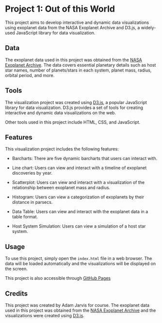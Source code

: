 # Project 1: Out of this World

This project aims to develop interactive and dynamic data visualizations using exoplanet data from the NASA Exoplanet Archive and D3.js, a widely-used JavaScript library for data visualization.

## Data

The exoplanet data used in this project was obtained from the [NASA Exoplanet Archive](https://exoplanetarchive.ipac.caltech.edu/). The data covers essential planetary details such as host star names, number of planets/stars in each system, planet mass, radius, orbital period, and more.

## Tools

The visualization project was created using [D3.js](https://d3js.org/), a popular JavaScript library for data visualization. D3.js provides a set of tools for creating interactive and dynamic data visualizations on the web.

Other tools used in this project include HTML, CSS, and JavaScript.

## Features

This visualization project includes the following features:

- Barcharts: There are five dynamic barcharts that users can interact with.

- Line chart: Users can view and interact with a timeline of exoplanet discoveries by year.

- Scatterplot: Users can view and interact with a visualization of the relationship between exoplanet mass and radius.

- Histogram: Users can view a categorization of exoplanets by their distance in parsecs.

- Data Table: Users can view and interact with the exoplanet data in a table format.

- Host System Simulation: Users can view a simulation of a host star system.

## Usage

To use this project, simply open the `index.html` file in a web browser. The data will be loaded automatically and the visualizations will be displayed on the screen.

This project is also accessible through [GitHub Pages](http://jarvisar.github.io/datavis-project1)

## Credits

This project was created by Adam Jarvis for  course. The exoplanet data used in this project was obtained from the [NASA Exoplanet Archive](https://exoplanetarchive.ipac.caltech.edu/) and the visualizations were created using [D3.js](https://d3js.org/).
